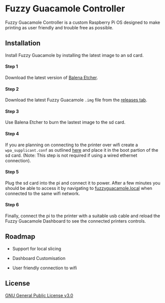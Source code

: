 
# Fuzzy Guacamole Controller

Fuzzy Guacamole Controller is a custom Raspberry Pi OS designed to make printing as user friendly and trouble free as possible.


## Installation

Install Fuzzy Guacamole by installing the latest image to an sd card.

#### Step 1
Download the latest version of [Balena Etcher](https://www.balena.io/etcher/).

#### Step 2
Download the latest Fuzzy Guacamole `.img` file from the [releases tab](https://github.com/3DCrowd/fuzzy-guacamole/releases/).

#### Step 3
Use Balena Etcher to burn the lastest image to the sd card.

#### Step 4
If you are planning on connecting to the printer over wifi create a `wpa_supplicant.conf` as outlined [here](https://www.raspberrypi.org/documentation/computers/configuration.html#configuring-networking31) and place it in the boot partion of the sd card.
(Note: This step is not required if using a wired ethernet connection).

#### Step 5
Plug the sd card into the pi and connect it to power. After a few minutes you should be able to access it by navigating to [fuzzyguacamole.local](http://fuzzyguacamole.local) when connected to the same wifi network.

#### Step 6
Finally, connect the pi to the printer with a suitable usb cable and reload the Fuzzy Guacamole Dashboard to see the connected printers controls.

## Roadmap

- Support for local slicing

- Dashboard Customisation

- User friendly connection to wifi

  
## License

[GNU General Public License v3.0](https://choosealicense.com/licenses/gpl-3.0/)

  
